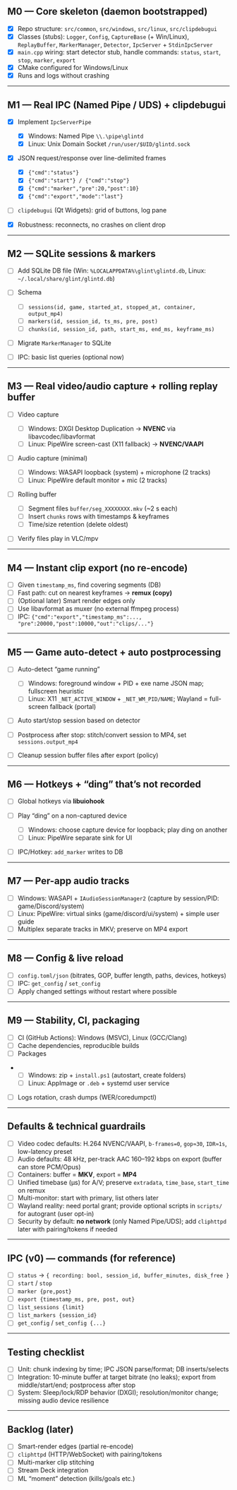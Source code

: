 ﻿## M0 — Core skeleton (daemon bootstrapped)

* [x] Repo structure: `src/common`, `src/windows`, `src/linux`, `src/clipdebugui`
* [x] Classes (stubs): `Logger`, `Config`, `CaptureBase` (+ Win/Linux), `ReplayBuffer`, `MarkerManager`, `Detector`, `IpcServer` + `StdinIpcServer`
* [x] `main.cpp` wiring: start detector stub, handle commands: `status`, `start`, `stop`, `marker`, `export`
* [x] CMake configured for Windows/Linux
* [x] Runs and logs without crashing

---

## M1 — Real IPC (Named Pipe / UDS) + clipdebugui

* [X] Implement `IpcServerPipe`

    * [x] Windows: Named Pipe `\\.\pipe\glintd`
    * [x] Linux: Unix Domain Socket `/run/user/$UID/glintd.sock`
* [x] JSON request/response over line-delimited frames

    * [x] `{"cmd":"status"}`
    * [x] `{"cmd":"start"} / {"cmd":"stop"}`
    * [x] `{"cmd":"marker","pre":20,"post":10}`
    * [x] `{"cmd":"export","mode":"last"}`
* [ ] `clipdebugui` (Qt Widgets): grid of buttons, log pane
* [x] Robustness: reconnects, no crashes on client drop

---

## M2 — SQLite sessions & markers

* [ ] Add SQLite DB file (Win: `%LOCALAPPDATA%\glint\glintd.db`, Linux: `~/.local/share/glint/glintd.db`)
* [ ] Schema

    * [ ] `sessions(id, game, started_at, stopped_at, container, output_mp4)`
    * [ ] `markers(id, session_id, ts_ms, pre, post)`
    * [ ] `chunks(id, session_id, path, start_ms, end_ms, keyframe_ms)`
* [ ] Migrate `MarkerManager` to SQLite
* [ ] IPC: basic list queries (optional now)

---

## M3 — Real video/audio capture + rolling replay buffer

* [ ] Video capture

    * [ ] Windows: DXGI Desktop Duplication → **NVENC** via libavcodec/libavformat
    * [ ] Linux: PipeWire screen-cast (X11 fallback) → **NVENC/VAAPI**
* [ ] Audio capture (minimal)

    * [ ] Windows: WASAPI loopback (system) + microphone (2 tracks)
    * [ ] Linux: PipeWire default monitor + mic (2 tracks)
* [ ] Rolling buffer

    * [ ] Segment files `buffer/seg_XXXXXXXX.mkv` (~2 s each)
    * [ ] Insert `chunks` rows with timestamps & keyframes
    * [ ] Time/size retention (delete oldest)
* [ ] Verify files play in VLC/mpv

---

## M4 — Instant clip export (no re-encode)

* [ ] Given `timestamp_ms`, find covering segments (DB)
* [ ] Fast path: cut on nearest keyframes → **remux (copy)**
* [ ] (Optional later) Smart render edges only
* [ ] Use libavformat as muxer (no external ffmpeg process)
* [ ] IPC: `{"cmd":"export","timestamp_ms":..., "pre":20000,"post":10000,"out":"clips/..."}`

---

## M5 — Game auto-detect + auto postprocessing

* [ ] Auto-detect “game running”

    * [ ] Windows: foreground window + PID + exe name JSON map; fullscreen heuristic
    * [ ] Linux: X11 `_NET_ACTIVE_WINDOW` + `_NET_WM_PID/NAME`; Wayland = full-screen fallback (portal)
* [ ] Auto start/stop session based on detector
* [ ] Postprocess after stop: stitch/convert session to MP4, set `sessions.output_mp4`
* [ ] Cleanup session buffer files after export (policy)

---

## M6 — Hotkeys + “ding” that’s not recorded

* [ ] Global hotkeys via **libuiohook**
* [ ] Play “ding” on a non-captured device

    * [ ] Windows: choose capture device for loopback; play ding on another
    * [ ] Linux: PipeWire separate sink for UI
* [ ] IPC/Hotkey: `add_marker` writes to DB

---

## M7 — Per-app audio tracks

* [ ] Windows: WASAPI + `IAudioSessionManager2` (capture by session/PID: game/Discord/system)
* [ ] Linux: PipeWire: virtual sinks (game/discord/ui/system) + simple user guide
* [ ] Multiplex separate tracks in MKV; preserve on MP4 export

---

## M8 — Config & live reload

* [ ] `config.toml/json` (bitrates, GOP, buffer length, paths, devices, hotkeys)
* [ ] IPC: `get_config` / `set_config`
* [ ] Apply changed settings without restart where possible

---

## M9 — Stability, CI, packaging

* [ ] CI (GitHub Actions): Windows (MSVC), Linux (GCC/Clang)
* [ ] Cache dependencies, reproducible builds
* [ ] Packages
* 
    * [ ] Windows: zip + `install.ps1` (autostart, create folders)
    * [ ] Linux: AppImage or `.deb` + systemd user service
* [ ] Logs rotation, crash dumps (WER/coredumpctl)

---

## Defaults & technical guardrails

* [ ] Video codec defaults: H.264 NVENC/VAAPI, `b-frames=0`, `gop≈30`, `IDR≈1s`, low-latency preset
* [ ] Audio defaults: 48 kHz, per-track AAC 160–192 kbps on export (buffer can store PCM/Opus)
* [ ] Containers: buffer = **MKV**, export = **MP4**
* [ ] Unified timebase (µs) for A/V; preserve `extradata`, `time_base`, `start_time` on remux
* [ ] Multi-monitor: start with primary, list others later
* [ ] Wayland reality: need portal grant; provide optional scripts in `scripts/` for autogrant (user opt-in)
* [ ] Security by default: **no network** (only Named Pipe/UDS); add `cliphttpd` later with pairing/tokens if needed

---

## IPC (v0) — commands (for reference)

* [ ] `status` → `{ recording: bool, session_id, buffer_minutes, disk_free }`
* [ ] `start` / `stop`
* [ ] `marker {pre,post}`
* [ ] `export {timestamp_ms, pre, post, out}`
* [ ] `list_sessions {limit}`
* [ ] `list_markers {session_id}`
* [ ] `get_config` / `set_config {...}`

---

## Testing checklist

* [ ] Unit: chunk indexing by time; IPC JSON parse/format; DB inserts/selects
* [ ] Integration: 10-minute buffer at target bitrate (no leaks); export from middle/start/end; postprocess after stop
* [ ] System: Sleep/lock/RDP behavior (DXGI); resolution/monitor change; missing audio device resilience

---

## Backlog (later)

* [ ] Smart-render edges (partial re-encode)
* [ ] `cliphttpd` (HTTP/WebSocket) with pairing/tokens
* [ ] Multi-marker clip stitching
* [ ] Stream Deck integration
* [ ] ML “moment” detection (kills/goals etc.)

